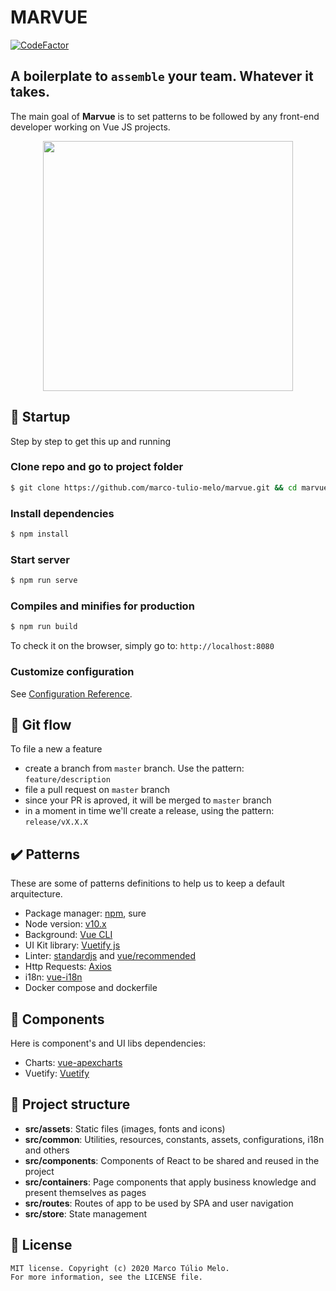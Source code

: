 # MARVUE

<a href="https://www.codefactor.io/repository/github/marco-tulio-melo/marvue"><img src="https://www.codefactor.io/repository/github/marco-tulio-melo/marvue/badge" alt="CodeFactor" /></a>

## A boilerplate to `assemble` your team. Whatever it takes.

The main goal of **Marvue** is to set patterns to be followed by any front-end developer working on Vue JS projects.

<p align="center">
	<img src="https://i.imgur.com/Bg3mtGB.png" width="400px" />
</p>

## :rocket: Startup

Step by step to get this up and running

### Clone repo and go to project folder

```sh
$ git clone https://github.com/marco-tulio-melo/marvue.git && cd marvue
```

### Install dependencies

```sh
$ npm install
```

### Start server

```sh
$ npm run serve
```

### Compiles and minifies for production

```sh
$ npm run build
```

To check it on the browser, simply go to: `http://localhost:8080`

### Customize configuration
See [Configuration Reference](https://cli.vuejs.org/config/).

## :trident: Git flow

To file a new a feature

- create a branch from `master` branch. Use the pattern: `feature/description`
- file a pull request on `master` branch
- since your PR is aproved, it will be merged to `master` branch
- in a moment in time we'll create a release, using the pattern: `release/vX.X.X`

## :heavy_check_mark: Patterns

These are some of patterns definitions to help us to keep a default arquitecture.

- Package manager: [npm](https://medium.com/@vincentnewkirk/npm-vs-yarn-2019-e88757b17038), sure
- Node version: [v10.x](https://nodejs.org/ca/blog/release/v10.16.3)
- Background: [Vue CLI](https://cli.vuejs.org)
- UI Kit library: [Vuetify js](https://vuetifyjs.com)
- Linter: [standardjs](https://standardjs.com) and [vue/recommended](https://github.com/vuejs/eslint-plugin-vue)
- Http Requests: [Axios](https://github.com/axios/axios#features)
- i18n: [vue-i18n](https://www.npmjs.com/package/vue-i18n)
- Docker compose and dockerfile

## :floppy_disk: Components

Here is component's and UI libs dependencies:

- Charts: [vue-apexcharts](https://apexcharts.com/docs/vue-charts)
- Vuetify: [Vuetify](https://vuetifyjs.com/pt-BR/)

## :open_file_folder: Project structure

- **src/assets**: Static files (images, fonts and icons)
- **src/common**: Utilities, resources, constants, assets, configurations, i18n and others
- **src/components**: Components of React to be shared and reused in the project
- **src/containers**: Page components that apply business knowledge and present themselves as pages
- **src/routes**: Routes of app to be used by SPA and user navigation
- **src/store**: State management

<div id='license'/>

## :scroll: License 

```
MIT license. Copyright (c) 2020 Marco Túlio Melo.
For more information, see the LICENSE file.
```
